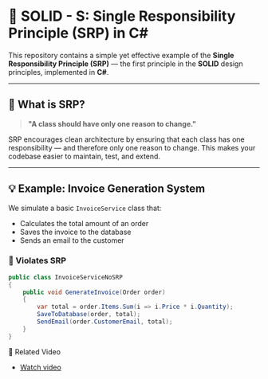 # 🧱 SOLID - S: Single Responsibility Principle (SRP) in C#

This repository contains a simple yet effective example of the **Single Responsibility Principle (SRP)** — the first principle in the **SOLID** design principles, implemented in **C#**.

---

## 📌 What is SRP?

> **"A class should have only one reason to change."**

SRP encourages clean architecture by ensuring that each class has one responsibility — and therefore only one reason to change. This makes your codebase easier to maintain, test, and extend.

---

## 💡 Example: Invoice Generation System

We simulate a basic `InvoiceService` class that:
- Calculates the total amount of an order
- Saves the invoice to the database
- Sends an email to the customer

### 🔴 Violates SRP
```csharp
public class InvoiceServiceNoSRP
{
    public void GenerateInvoice(Order order)
    {
        var total = order.Items.Sum(i => i.Price * i.Quantity);
        SaveToDatabase(order, total);
        SendEmail(order.CustomerEmail, total);
    }
}
```



🎥 Related Video
- [Watch video](https://youtu.be/dPRt6Y2HzAs)
